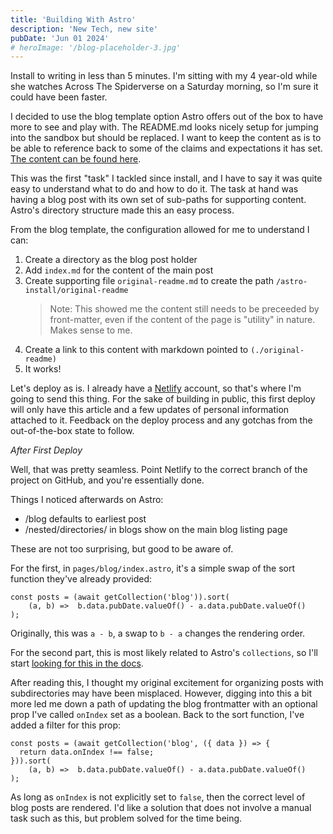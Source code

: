 ```yaml
---
title: 'Building With Astro'
description: 'New Tech, new site'
pubDate: 'Jun 01 2024'
# heroImage: '/blog-placeholder-3.jpg'
---
```


Install to writing in less than 5 minutes. I'm sitting with my 4 year-old while she watches Across The Spiderverse on a Saturday morning, so I'm sure it could have been faster.

I decided to use the blog template option Astro offers out of the box to have more to see and play with. The README.md looks nicely setup for jumping into the sandbox but should be replaced. I want to keep the content as is to be able to reference back to some of the claims and expectations it has set. [The content can be found here](./original-readme).

This was the first "task" I tackled since install, and I have to say it was quite easy to understand what to do and how to do it. The task at hand was having a blog post with its own set of sub-paths for supporting content. Astro's directory structure made this an easy process.

From the blog template, the configuration allowed for me to understand I can:

1. Create a directory as the blog post holder
2. Add `index.md` for the content of the main post
3. Create supporting file `original-readme.md` to create the path `/astro-install/original-readme`
    > Note: This showed me the content still needs to be preceeded by front-matter, even if the content of the page is "utility" in nature. Makes sense to me.
4. Create a link to this content with markdown pointed to `(./original-readme)`
5. It works!

Let's deploy as is. I already have a [Netlify](https://www.netlify.com/) account, so that's where I'm going to send this thing. For the sake of building in public, this first deploy will only have this article and a few updates of personal information attached to it. Feedback on the deploy process and any gotchas from the out-of-the-box state to follow.

*After First Deploy*

Well, that was pretty seamless. Point Netlify to the correct branch of the project on GitHub, and you're essentially done. 

Things I noticed afterwards on Astro:

- /blog defaults to earliest post
- /nested/directories/ in blogs show on the main blog listing page

These are not too surprising, but good to be aware of.

For the first, in `pages/blog/index.astro`, it's a simple swap of the sort function they've already provided:

```
const posts = (await getCollection('blog')).sort(
	(a, b) =>  b.data.pubDate.valueOf() - a.data.pubDate.valueOf()
);
```

Originally, this was `a - b`, a swap to `b - a` changes the rendering order.

For the second part, this is most likely related to Astro's `collections`, so I'll start [looking for this in the docs](https://docs.astro.build/en/guides/content-collections/#organizing-with-subdirectories).

After reading this, I thought my original excitement for organizing posts with subdirectories may have been misplaced. However, digging into this a bit more led me down a path of updating the blog frontmatter with an optional prop I've called `onIndex` set as a boolean. Back to the sort function, I've added a filter for this prop:

```
const posts = (await getCollection('blog', ({ data }) => {
  return data.onIndex !== false;
})).sort(
	(a, b) =>  b.data.pubDate.valueOf() - a.data.pubDate.valueOf()
);
```

As long as `onIndex` is not explicitly set to `false`, then the correct level of blog posts are rendered. I'd like a solution that does not involve a manual task such as this, but problem solved for the time being.

